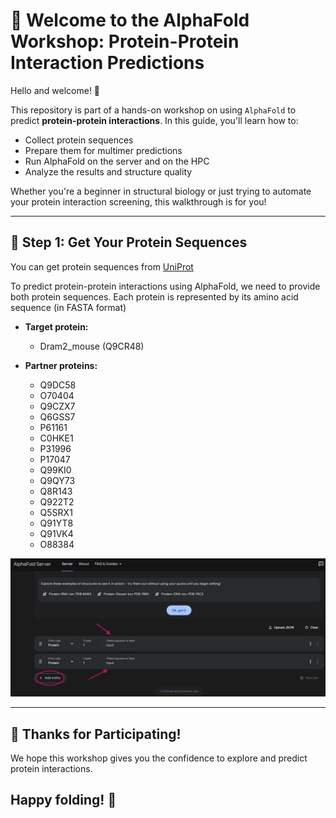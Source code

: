# 🧬 Welcome to the AlphaFold Workshop: Protein-Protein Interaction Predictions

Hello and welcome! 👋  

This repository is part of a hands-on workshop on using `AlphaFold` to predict **protein-protein interactions**. In this guide, you'll learn how to:

- Collect protein sequences
- Prepare them for multimer predictions
- Run AlphaFold on the server and on the HPC
- Analyze the results and structure quality

Whether you're a beginner in structural biology or just trying to automate your protein interaction screening, this walkthrough is for you!

---


## 🚀 Step 1: Get Your Protein Sequences

You can get protein sequences from [UniProt](https://www.uniprot.org/)

To predict protein-protein interactions using AlphaFold, we need to provide both protein sequences. Each protein is represented by its amino acid sequence (in FASTA format)


- **Target protein:**

	- Dram2_mouse (Q9CR48) 

- **Partner proteins:**

	- Q9DC58
	- O70404
	- Q9CZX7
	- Q6GSS7
	- P61161
	- C0HKE1
	- P31996
	- P17047
	- Q99KI0
	- Q9QY73
	- Q8R143
	- Q922T2
	- Q5SRX1
	- Q91YT8
	- Q91VK4
	- O88384

![AlphafoldServer input](assets/alphafoldserver.png)

---

## 🙌 Thanks for Participating!

We hope this workshop gives you the confidence to explore and predict protein interactions.

## Happy folding! 🧬
